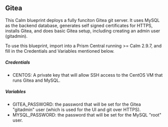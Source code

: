 ## Gitea
This Calm blueprint deploys a fully funciton Gitea git server.  It uses MySQL as the backend database, generates self signed certificates for HTTPS, installs Gitea, and does basic Gitea setup, including creating an admin user (gitadmin).

To use this blueprint, import into a Prism Central running >= Calm 2.9.7, and fill in the Credentials and Variables mentioned below.

##### Credentials
* CENTOS: A private key that will allow SSH access to the CentOS VM that runs Gitea and MySQL.

##### Variables
* GITEA_PASSWORD: the password that will be set for the Gitea "gitadmin" user (which is used for the UI and git over HTTPS).
* MYSQL_PASSWORD: the password that will be set for the MySQL "root" user.
